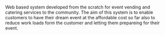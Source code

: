 Web based system developed from the scratch for event vending and catering services to the community. The aim of this system is to enable customers to have their dream event at the affordable cost so far also to reduce work loads form the customer and letting them prepareing for their event.
